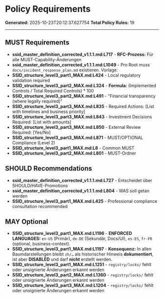 # Policy Requirements

**Generated:** 2025-10-23T20:12:37.627754
**Total Policy Rules:** 19

---

## MUST Requirements

- **ssid_master_definition_corrected_v1.1.1.md:L717** - **RFC-Prozess:** Für alle MUST-Capability-Änderungen
- **ssid_master_definition_corrected_v1.1.1.md:L1049** - Pro Root muss `docs/incident_response_plan.md` existieren. Vorlage:
- **SSID_structure_level3_part1_MAX.md:L424** - Local regulatory validation required
- **SSID_structure_level3_part2_MAX.md:L324** - **Formula:** (Implemented Controls / Total Required Controls) * 100
- **SSID_structure_level3_part2_MAX.md:L491** - "Financial transparency (where legally required)"
- **SSID_structure_level3_part3_MAX.md:L835** - Required Actions: [List with timelines and business priority]
- **SSID_structure_level3_part3_MAX.md:L843** - Investment Decisions Required: [List with amounts]
- **SSID_structure_level3_part3_MAX.md:L850** - External Review Required: [Yes/No]
- **SSID_structure_level3_part3_MAX.md:L871** - MUST/OPTIONAL Compliance (Level 2) 
- **SSID_structure_level3_part1_MAX.md:L8** - Common MUST
- **SSID_structure_level3_part2_MAX.md:L801** - MUST-Ordner

## SHOULD Recommendations

- **ssid_master_definition_corrected_v1.1.1.md:L727** - Entscheidet über SHOULD/HAVE-Promotions
- **ssid_master_definition_corrected_v1.1.1.md:L804** - WAS soll getan werden
- **SSID_structure_level3_part1_MAX.md:L425** - Professional compliance consultation recommended

## MAY Optional

- **SSID_structure_level3_part1_MAX.md:L1196** - **ENFORCED LANGUAGES:** `en-US` (Primär), `de-DE` (Sekundär, Docs/UI), `es-ES`, `fr-FR` (optional, business-context).
- **SSID_structure_level3_part1_MAX.md:L1197** - **Konsequenz:** In allen Baumdarstellungen bleibt `zh/…` als historischer Hinweis **dokumentiert**, ist aber **DISABLED** und darf **nicht** erstellt werden.
- **SSID_structure_level3_part1_MAX.md:L1251** - `registry/locks/` fehlt oder unsignierte Änderungen erkannt werden
- **SSID_structure_level3_part2_MAX.md:L1360** - `registry/locks/` fehlt oder unsignierte Änderungen erkannt werden
- **SSID_structure_level3_part3_MAX.md:L1204** - `registry/locks/` fehlt oder unsignierte Änderungen erkannt werden
